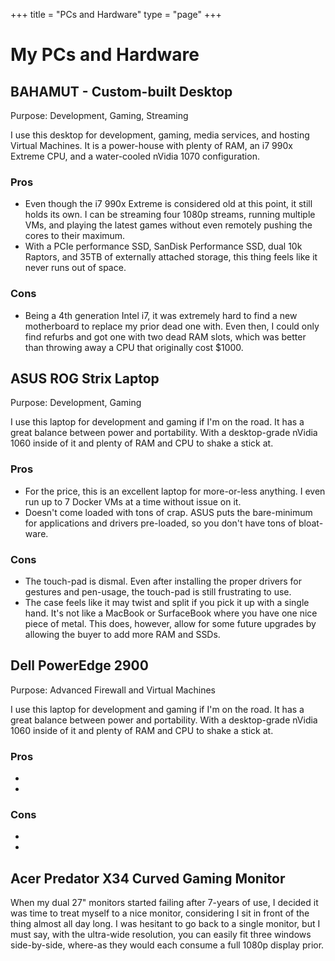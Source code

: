 +++
title = "PCs and Hardware"
type = "page"
+++

# My PCs and Hardware

## BAHAMUT - Custom-built Desktop

Purpose: Development, Gaming, Streaming

I use this desktop for development, gaming, media services, and hosting Virtual Machines. It is a power-house with plenty of RAM, an i7 990x Extreme CPU, and a water-cooled nVidia 1070 configuration.

### Pros
<ul>
    <li>Even though the i7 990x Extreme is considered old at this point, it still holds its own. I can be streaming four 1080p streams, running multiple VMs, and playing the latest games without even remotely pushing the cores to their maximum.</li>
    <li>With a PCIe performance SSD, SanDisk Performance SSD, dual 10k Raptors, and 35TB of externally attached storage, this thing feels like it never runs out of space.</li>
</ul>

### Cons
<ul>
    <li>Being a 4th generation Intel i7, it was extremely hard to find a new motherboard to replace my prior dead one with. Even then, I could only find refurbs and got one with two dead RAM slots, which was better than throwing away a CPU that originally cost $1000.</li>
</ul>

## ASUS ROG Strix Laptop

Purpose: Development, Gaming

I use this laptop for development and gaming if I'm on the road. It has a great balance between power and portability. With a desktop-grade nVidia 1060 inside of it and plenty of RAM and CPU to shake a stick at.

### Pros
<ul>
    <li>For the price, this is an excellent laptop for more-or-less anything. I even run up to 7 Docker VMs at a time without issue on it.</li>
    <li>Doesn't come loaded with tons of crap. ASUS puts the bare-minimum for applications and drivers pre-loaded, so you don't have tons of bloat-ware.</li>
</ul>

### Cons
<ul>
    <li>The touch-pad is dismal. Even after installing the proper drivers for gestures and pen-usage, the touch-pad is still frustrating to use.</li>
    <li>The case feels like it may twist and split if you pick it up with a single hand. It's not like a MacBook or SurfaceBook where you have one nice piece of metal. This does, however, allow for some future upgrades by allowing the buyer to add more RAM and SSDs.</li>
</ul>


## Dell PowerEdge 2900

Purpose: Advanced Firewall and Virtual Machines

I use this laptop for development and gaming if I'm on the road. It has a great balance between power and portability. With a desktop-grade nVidia 1060 inside of it and plenty of RAM and CPU to shake a stick at.

### Pros
<ul>
    <li></li>
    <li></li>
</ul>

### Cons
<ul>
    <li></li>
    <li></li>
</ul>

## Acer Predator X34 Curved Gaming Monitor

When my dual 27" monitors started failing after 7-years of use, I decided it was time to treat myself to a nice monitor, considering I sit in front of the thing almost all day long. I was hesitant to go back to a single monitor, but I must say, with the ultra-wide resolution, you can easily fit three windows side-by-side, where-as they would each consume a full 1080p display prior.